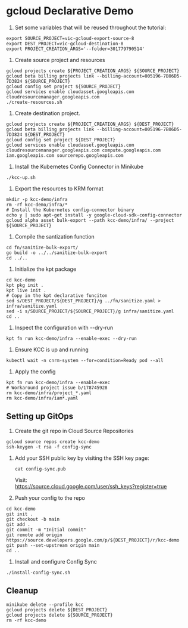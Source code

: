 # gcloud Declarative Demo

1. Set some variables that will be reused throughout the tutorial:

```shell
export SOURCE_PROJECT=vic-gcloud-export-source-8
export DEST_PROJECT=vic-gcloud-destination-8
export PROJECT_CREATION_ARGS='--folder=301779790514'
```

1. Create source project and resources

```shell
gcloud projects create ${PROJECT_CREATION_ARGS} ${SOURCE_PROJECT}
gcloud beta billing projects link --billing-account=005196-7B06D5-7D3824 ${SOURCE_PROJECT}
gcloud config set project ${SOURCE_PROJECT}
gcloud services enable cloudasset.googleapis.com cloudresourcemanager.googleapis.com
./create-resources.sh
```

1. Create destination project.

```shell
gcloud projects create ${PROJECT_CREATION_ARGS} ${DEST_PROJECT}
gcloud beta billing projects link --billing-account=005196-7B06D5-7D3824 ${DEST_PROJECT}
gcloud config set project ${DEST_PROJECT}
gcloud services enable cloudasset.googleapis.com cloudresourcemanager.googleapis.com compute.googleapis.com iam.googleapis.com sourcerepo.googleapis.com
```

1. Install the Kubernetes Config Connector in Minikube

```shell
./kcc-up.sh
```

1. Export the resources to KRM format

```shell
mkdir -p kcc-demo/infra
rm -rf kcc-demo/infra/*
# Install the Kubernetes config-connector binary
echo y | sudo apt-get install -y google-cloud-sdk-config-connector
gcloud alpha asset bulk-export --path kcc-demo/infra/ --project ${SOURCE_PROJECT}
```

1. Compile the santization function

```shell
cd fn/sanitize-bulk-export/
go build -o ../../sanitize-bulk-export
cd ../..
```

1. Initialize the kpt package

```shell
cd kcc-demo
kpt pkg init .
kpt live init .
# Copy in the kpt declarative funciton
sed s/DEST_PROJECT/${DEST_PROJECT}/g ../fn/sanitize.yaml > infra/sanitize.yaml
sed -i s/SOURCE_PROJECT/${SOURCE_PROJECT}/g infra/sanitize.yaml
cd ..
```

1. Inspect the configuration with --dry-run

```shell
kpt fn run kcc-demo/infra --enable-exec --dry-run
```

1. Ensure KCC is up and running

```shell
kubectl wait -n cnrm-system --for=condition=Ready pod --all
```

1. Apply the config

```shell
kpt fn run kcc-demo/infra --enable-exec
# Workaround project issue b/178745928
rm kcc-demo/infra/project_*.yaml
rm kcc-demo/infra/iam*.yaml
```

## Setting up GitOps

1. Create the git repo in Cloud Source Repositories

```shell
gcloud source repos create kcc-demo
ssh-keygen -t rsa -f config-sync
```

1. Add your SSH public key by visiting the SSH key page:

    ```shell
    cat config-sync.pub
    ```

    Visit:  
    https://source.cloud.google.com/user/ssh_keys?register=true

1. Push your config to the repo

```shell
cd kcc-demo
git init .
git checkout -b main
git add .
git commit -m "Initial commit"
git remote add origin https://source.developers.google.com/p/${DEST_PROJECT}/r/kcc-demo
git push --set-upstream origin main
cd ..
```

1. Install and configure Config Sync

```shell
./install-config-sync.sh
```

## Cleanup

```shell
minikube delete --profile kcc
gcloud projects delete ${DEST_PROJECT}
gcloud projects delete ${SOURCE_PROJECT}
rm -rf kcc-demo
```
